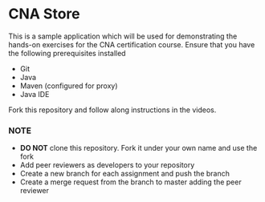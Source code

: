 # CNA Store #

This is a sample application which will be used for demonstrating the hands-on exercises for the CNA certification course. Ensure that you have the following prerequisites installed 

* Git
* Java
* Maven (configured for proxy)
* Java IDE

Fork this repository and follow along instructions in the videos.

### NOTE ###

* **DO NOT** clone this repository. Fork it under your own name and use the fork
* Add peer reviewers as developers to your repository
* Create a new branch for each assignment and push the branch
* Create a merge request from the branch to master adding the peer reviewer
